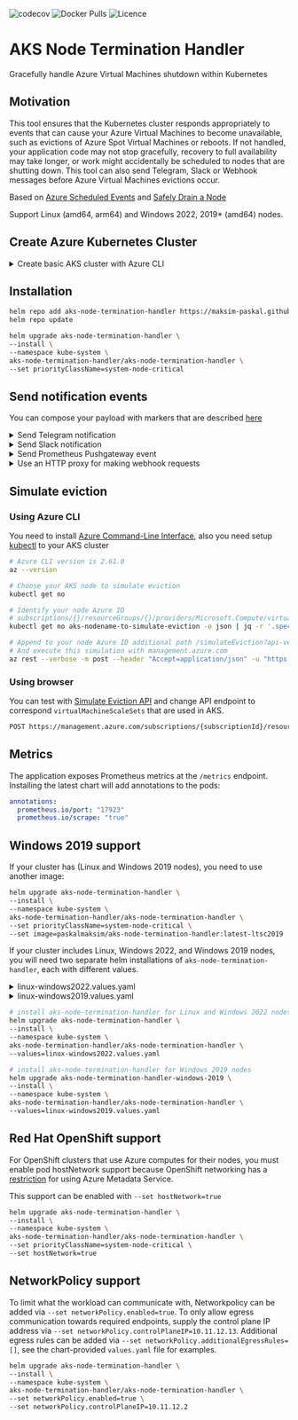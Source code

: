 ![codecov](https://codecov.io/gh/maksim-paskal/aks-node-termination-handler/graph/badge.svg?token=0Z0ENDM8VW)
![Docker Pulls](https://img.shields.io/docker/pulls/paskalmaksim/aks-node-termination-handler.svg)
![Licence](https://img.shields.io/github/license/maksim-paskal/aks-node-termination-handler.svg)

# AKS Node Termination Handler

Gracefully handle Azure Virtual Machines shutdown within Kubernetes

## Motivation

This tool ensures that the Kubernetes cluster responds appropriately to events that can cause your Azure Virtual Machines to become unavailable, such as evictions of Azure Spot Virtual Machines or reboots. If not handled, your application code may not stop gracefully, recovery to full availability may take longer, or work might accidentally be scheduled to nodes that are shutting down. This tool can also send Telegram, Slack or Webhook messages before Azure Virtual Machines evictions occur.

Based on [Azure Scheduled Events](https://docs.microsoft.com/en-us/azure/virtual-machines/linux/scheduled-events) and [Safely Drain a Node](https://kubernetes.io/docs/tasks/administer-cluster/safely-drain-node/)

Support Linux (amd64, arm64) and Windows 2022, 2019* (amd64) nodes.

## Create Azure Kubernetes Cluster

<details>
  <summary>Create basic AKS cluster with Azure CLI</summary>

```bash
# https://learn.microsoft.com/en-us/azure/aks/learn/quick-kubernetes-deploy-cli

# Azure CLI version is 2.50.0
az --version

# Create resource group
az group create \
--name test-aks-group-eastus \
--location eastus

# Create aks cluster, with not spot instances
az aks create \
--resource-group test-aks-group-eastus \
--name MyManagedCluster \
--node-count 1 \
--node-vm-size Standard_DS2_v2 \
--enable-cluster-autoscaler \
--min-count 1 \
--max-count 3

# Create Linux nodepool with Spot Virtual Machines and autoscaling
az aks nodepool add \
--resource-group test-aks-group-eastus \
--cluster-name MyManagedCluster \
--name spotpool \
--priority Spot \
--eviction-policy Delete \
--spot-max-price -1 \
--enable-cluster-autoscaler \
--node-vm-size Standard_DS2_v2 \
--min-count 0 \
--max-count 10

# Create Windows (Windows Server 2022) nodepool with Spot Virtual Machines and autoscaling
az aks nodepool add \
--resource-group test-aks-group-eastus \
--cluster-name MyManagedCluster \
--os-type Windows \
--os-sku Windows2022 \
--priority Spot \
--eviction-policy Delete \
--spot-max-price -1 \
--enable-cluster-autoscaler \
--name spot01 \
--min-count 1 \
--max-count 3

# Create Windows (Windows Server 2019) nodepool with Spot Virtual Machines and autoscaling
az aks nodepool add \
--resource-group test-aks-group-eastus \
--cluster-name MyManagedCluster \
--os-type Windows \
--os-sku Windows2019 \
--priority Spot \
--eviction-policy Delete \
--spot-max-price -1 \
--enable-cluster-autoscaler \
--name spot2 \
--min-count 1 \
--max-count 3

# Get config to connect to cluster
az aks get-credentials \
--resource-group test-aks-group-eastus \
--name MyManagedCluster
```

</details>

## Installation

```bash
helm repo add aks-node-termination-handler https://maksim-paskal.github.io/aks-node-termination-handler/
helm repo update

helm upgrade aks-node-termination-handler \
--install \
--namespace kube-system \
aks-node-termination-handler/aks-node-termination-handler \
--set priorityClassName=system-node-critical
```

## Send notification events

You can compose your payload with markers that are described [here](pkg/template/README.md)

<details>
  <summary>Send Telegram notification</summary>

```bash
helm upgrade aks-node-termination-handler \
--install \
--namespace kube-system \
aks-node-termination-handler/aks-node-termination-handler \
--set priorityClassName=system-node-critical \
--set 'args[0]=-telegram.token=<telegram token>' \
--set 'args[1]=-telegram.chatID=<telegram chatid>'
```
</details>

<details>
  <summary>Send Slack notification</summary>

```bash
# create payload file
cat <<EOF | tee values.yaml
priorityClassName: system-node-critical

args:
- -webhook.url=https://hooks.slack.com/services/T00000000/B00000000/XXXXXXXXXXXXXXXXXXXXXXXX
- -webhook.template-file=/files/slack-payload.json
- -webhook.contentType=application/json
- -webhook.method=POST
- -webhook.timeout=30s

configMap:
  data:
    slack-payload.json: |
      {
        "channel": "#mychannel",
        "username": "webhookbot",
        "text": "This is message for {{ .NodeName }}, {{ .InstanceType }} from {{ .NodeRegion }}",
        "icon_emoji": ":ghost:"
      }
EOF

# install/upgrade helm chart
helm upgrade aks-node-termination-handler \
--install \
--namespace kube-system \
aks-node-termination-handler/aks-node-termination-handler \
--values values.yaml
```
</details>

<details>
  <summary>Send Prometheus Pushgateway event</summary>

```bash
cat <<EOF | tee values.yaml
priorityClassName: system-node-critical

args:
- -webhook.url=http://prometheus-pushgateway.prometheus.svc.cluster.local:9091/metrics/job/aks-node-termination-handler
- -webhook.template-file=/files/prometheus-pushgateway-payload.txt
- -webhook.contentType=text/plain
- -webhook.method=POST
- -webhook.timeout=30s

configMap:
  data:
    prometheus-pushgateway-payload.txt: |
      node_termination_event{node="{{ .NodeName }}"} 1
EOF

# install/upgrade helm chart
helm upgrade aks-node-termination-handler \
--install \
--namespace kube-system \
aks-node-termination-handler/aks-node-termination-handler \
--values values.yaml
```
</details>

<details>
  <summary>Use an HTTP proxy for making webhook requests</summary>

Use the flag `-webhook.http-proxy=http://someproxy:3128` for making requests with a proxy. This flag can use HTTP or HTTPS addresses. You can also use basic auth.

```bash
cat <<EOF | tee values.yaml
priorityClassName: system-node-critical

args:
- -webhook.url=https://someserver/somepath
- -webhook.template-file=/files/payload.json
- -webhook.contentType=text/plain
- -webhook.method=POST
- -webhook.timeout=30s
- -webhook.http-proxy=https://someproxy:3128

configMap:
  data:
    payload.json: "This is message for {{ .NodeName }}, {{ .InstanceType }} from {{ .NodeRegion }}"
EOF

# install/upgrade helm chart
helm upgrade aks-node-termination-handler \
--install \
--namespace kube-system \
aks-node-termination-handler/aks-node-termination-handler \
--values values.yaml
```
</details>

## Simulate eviction

### Using Azure CLI

You need to install [Azure Command-Line Interface](https://learn.microsoft.com/en-us/cli/azure/), also you need setup [kubectl](https://learn.microsoft.com/en-us/azure/aks/learn/quick-kubernetes-deploy-cli#connect-to-the-cluster) to your AKS cluster

```bash
# Azure CLI version is 2.61.0
az --version

# Choose your AKS node to simulate eviction
kubectl get no

# Identify your node Azure ID
# subscriptions/{}/resourceGroups/{}/providers/Microsoft.Compute/virtualMachineScaleSets/{}/virtualMachines/{}
kubectl get no aks-nodename-to-simulate-eviction -o json | jq -r '.spec.providerID[9:]'

# Append to your node Azure ID additional path /simulateEviction?api-version=2024-03-01
# And execute this simulation with management.azure.com
az rest --verbose -m post --header "Accept=application/json" -u "https://management.azure.com/{Azure ID}/simulateEviction?api-version=2024-03-01"
```

### Using browser

You can test with [Simulate Eviction API](https://docs.microsoft.com/en-us/rest/api/compute/virtual-machines/simulate-eviction) and change API endpoint to correspond `virtualMachineScaleSets` that are used in AKS.

```bash
POST https://management.azure.com/subscriptions/{subscriptionId}/resourceGroups/{resourceGroupName}/providers/Microsoft.Compute/virtualMachineScaleSets/{vmScaleSetName}/virtualMachines/{instanceId}/simulateEviction?api-version=2021-11-01
```

## Metrics

The application exposes Prometheus metrics at the `/metrics` endpoint. Installing the latest chart will add annotations to the pods:

```yaml
annotations:
  prometheus.io/port: "17923"
  prometheus.io/scrape: "true"
```

## Windows 2019 support

If your cluster has (Linux and Windows 2019 nodes), you need to use another image:

```bash
helm upgrade aks-node-termination-handler \
--install \
--namespace kube-system \
aks-node-termination-handler/aks-node-termination-handler \
--set priorityClassName=system-node-critical \
--set image=paskalmaksim/aks-node-termination-handler:latest-ltsc2019
```

If your cluster includes Linux, Windows 2022, and Windows 2019 nodes, you will need two separate helm installations of `aks-node-termination-handler`, each with different values.

<details>
  <summary>linux-windows2022.values.yaml</summary>

```bash
priorityClassName: system-node-critical

image: paskalmaksim/aks-node-termination-handler:latest

affinity:
  nodeAffinity:
    requiredDuringSchedulingIgnoredDuringExecution:
      nodeSelectorTerms:
      - matchExpressions:
        - key: kubernetes.azure.com/os-sku
          operator: NotIn
          values:
          - Windows2019
```
</details>

<details>
  <summary>linux-windows2019.values.yaml</summary>

```bash
priorityClassName: system-node-critical

image: paskalmaksim/aks-node-termination-handler:latest-ltsc2019

nodeSelector:
  kubernetes.azure.com/os-sku: Windows2019
```
</details>

```bash
# install aks-node-termination-handler for Linux and Windows 2022 nodes
helm upgrade aks-node-termination-handler \
--install \
--namespace kube-system \
aks-node-termination-handler/aks-node-termination-handler \
--values=linux-windows2022.values.yaml

# install aks-node-termination-handler for Windows 2019 nodes
helm upgrade aks-node-termination-handler-windows-2019 \
--install \
--namespace kube-system \
aks-node-termination-handler/aks-node-termination-handler \
--values=linux-windows2019.values.yaml
```

## Red Hat OpenShift support

For OpenShift clusters that use Azure computes for their nodes, you must enable pod hostNetwork support because OpenShift networking has a [restriction](https://docs.openshift.com/container-platform/4.15/networking/understanding-networking.html) for using Azure Metadata Service.

This support can be enabled with `--set hostNetwork=true`

```bash
helm upgrade aks-node-termination-handler \
--install \
--namespace kube-system \
aks-node-termination-handler/aks-node-termination-handler \
--set priorityClassName=system-node-critical \
--set hostNetwork=true
```

## NetworkPolicy support

To limit what the workload can communicate with, Networkpolicy can be added via `--set networkPolicy.enabled=true`. To only allow egress communication towards required endpoints, supply the control plane IP address via  `--set networkPolicy.controlPlaneIP=10.11.12.13`. Additional egress rules can be added via `--set networkPolicy.additionalEgressRules=[]`, see the chart-provided `values.yaml` file for examples.

```bash
helm upgrade aks-node-termination-handler \
--install \
--namespace kube-system \
aks-node-termination-handler/aks-node-termination-handler \
--set networkPolicy.enabled=true \
--set networkPolicy.controlPlaneIP=10.11.12.2
```
